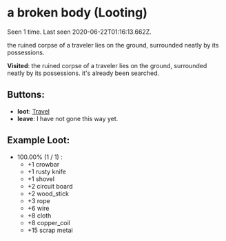 # a broken body (Looting)

Seen 1 time. Last seen 2020-06-22T01:16:13.662Z.

the ruined corpse of a traveler lies on the ground, surrounded neatly by its possessions.

**Visited**: the ruined corpse of a traveler lies on the ground, surrounded neatly by its possessions. it's already been searched.

## Buttons:

- **loot**: [Travel](Travel-travel.md)
- **leave**: I have not gone this way yet.
## Example Loot:

- 100.00% (1 / 1) :
  - +1 crowbar
  - +1 rusty knife
  - +1 shovel
  - +2 circuit board
  - +2 wood_stick
  - +3 rope
  - +6 wire
  - +8 cloth
  - +8 copper_coil
  - +15 scrap metal


